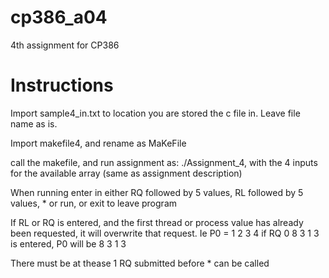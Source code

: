 # cp386_a04
4th assignment for CP386

# Instructions

Import sample4_in.txt to location you are stored the c file in. Leave file name as is.

Import makefile4, and rename as MaKeFile

call the makefile, and run assignment as: ./Assignment_4, with the 4 inputs for the available array (same as assignment description)

When running enter in either RQ followed by 5 values, RL followed by 5 values, * or run, or exit to leave program

If RL or RQ is entered, and the first thread or process value has already been requested, it will overwrite that request. Ie P0  = 1 2 3 4 if RQ 0 8 3 1 3 is entered, P0 will be 8 3 1 3

There must be at thease 1 RQ submitted before * can be called

